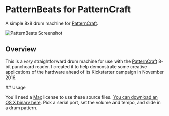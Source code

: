 # PatternBeats for PatternCraft

A simple 8x8 drum machine for [PatternCraft](http://patterncraft.co).

![PatternBeats Screenshot](http://jamesmedd.co.uk/images/patternBeats.png)

## Overview

This is a _very_ straightforward drum machine for use with the [PatternCraft](http://patterncraft.co) 8-bit punchcard reader. I created it to help demonstrate some creative applications of the hardware ahead of its Kickstarter campaign in November 2016.

## Usage

You'll need a [Max](http:/cycling74.com) license to use these source files. [You can download an OS X binary here](http://jamesmedd.co.uk/software/PatternBeats.zip). Pick a serial port, set the volume and tempo, and slide in a drum pattern.
